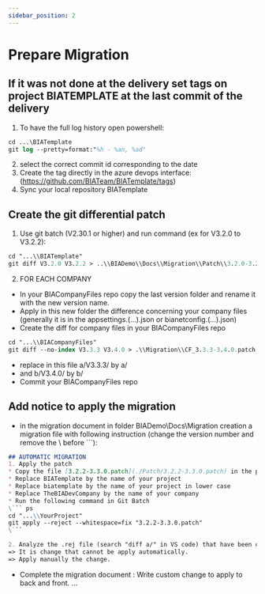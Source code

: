 ```yaml
---
sidebar_position: 2
---
```


# Prepare Migration

## If it was not done at the delivery set tags on project BIATEMPLATE at the last commit of the delivery
1. To have the full log history open powershell:
``` ps
cd ...\BIATemplate
git log --pretty=format:"%h - %an, %ad"
```
2. select the correct commit id corresponding to the date 
3. Create the tag directly in the azure devops interface:
(https://github.com/BIATeam/BIATemplate/tags)
4. Sync your local repository BIATemplate

## Create the git differential patch 
1. Use git batch (V2.30.1 or higher) and run command (ex for V3.2.0 to V3.2.2):
``` ps
cd "...\\BIATemplate"
git diff V3.2.0 V3.2.2 > ..\\BIADemo\\Docs\\Migration\\Patch\\3.2.0-3.2.2.patch
```

2. FOR EACH COMPANY 
* In your BIACompanyFiles repo copy the last version folder and rename it with the new version name.
* Apply in this new folder the difference concerning your company files (generally it is in the appsettings.(...).json or bianetconfig.(...).json)
* Create the diff for company files in your BIACompanyFiles repo
``` ps
cd "...\\BIACompanyFiles"
git diff --no-index V3.3.3 V3.4.0 > .\\Migration\\CF_3.3.3-3.4.0.patch
```
* replace in this file a/V3.3.3/ by a/
* and b/V3.4.0/ by b/
* Commit your BIACompanyFiles repo

## Add notice to apply the migration 
* in the migration document in folder BIADemo\Docs\Migration creation a migration file with following instruction (change the version number and remove the \ before ```):
```md
## AUTOMATIC MIGRATION
1. Apply the patch
* Copy the file [3.2.2-3.3.0.patch](./Patch/3.2.2-3.3.0.patch) in the project folder.
* Replace BIATemplate by the name of your project
* Replace biatemplate by the name of your project in lower case
* Replace TheBIADevCompany by the name of your company
* Run the following command in Git Batch
\``` ps
cd "...\\YourProject"
git apply --reject --whitespace=fix "3.2.2-3.3.0.patch"
\```

2. Analyze the .rej file (search "diff a/" in VS code) that have been created in your project folder
=> It is change that cannot be apply automatically.
=> Apply manually the change.
```

* Complete the migration document : Write custom change to apply to back and front.
...
